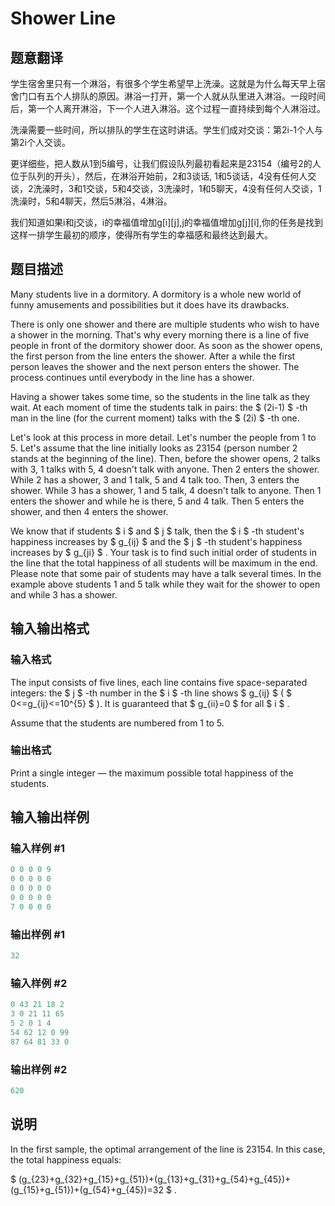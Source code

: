 # Shower Line

## 题意翻译

学生宿舍里只有一个淋浴，有很多个学生希望早上洗澡。这就是为什么每天早上宿舍门口有五个人排队的原因。淋浴一打开，第一个人就从队里进入淋浴。一段时间后，第一个人离开淋浴，下一个人进入淋浴。这个过程一直持续到每个人淋浴过。

洗澡需要一些时间，所以排队的学生在这时讲话。学生们成对交谈：第2i-1个人与第2i个人交谈。

更详细些，把人数从1到5编号，让我们假设队列最初看起来是23154（编号2的人位于队列的开头），然后，在淋浴开始前，2和3谈话, 1和5谈话，4没有任何人交谈，2洗澡时，3和1交谈，5和4交谈，3洗澡时，1和5聊天，4没有任何人交谈，1洗澡时，5和4聊天，然后5淋浴，4淋浴。

我们知道如果i和j交谈，i的幸福值增加g[i][j],j的幸福值增加g[j][i],你的任务是找到这样一排学生最初的顺序，使得所有学生的幸福感和最终达到最大。

## 题目描述

Many students live in a dormitory. A dormitory is a whole new world of funny amusements and possibilities but it does have its drawbacks.

There is only one shower and there are multiple students who wish to have a shower in the morning. That's why every morning there is a line of five people in front of the dormitory shower door. As soon as the shower opens, the first person from the line enters the shower. After a while the first person leaves the shower and the next person enters the shower. The process continues until everybody in the line has a shower.

Having a shower takes some time, so the students in the line talk as they wait. At each moment of time the students talk in pairs: the $ (2i-1) $ -th man in the line (for the current moment) talks with the $ (2i) $ -th one.

Let's look at this process in more detail. Let's number the people from 1 to 5. Let's assume that the line initially looks as 23154 (person number 2 stands at the beginning of the line). Then, before the shower opens, 2 talks with 3, 1 talks with 5, 4 doesn't talk with anyone. Then 2 enters the shower. While 2 has a shower, 3 and 1 talk, 5 and 4 talk too. Then, 3 enters the shower. While 3 has a shower, 1 and 5 talk, 4 doesn't talk to anyone. Then 1 enters the shower and while he is there, 5 and 4 talk. Then 5 enters the shower, and then 4 enters the shower.

We know that if students $ i $ and $ j $ talk, then the $ i $ -th student's happiness increases by $ g_{ij} $ and the $ j $ -th student's happiness increases by $ g_{ji} $ . Your task is to find such initial order of students in the line that the total happiness of all students will be maximum in the end. Please note that some pair of students may have a talk several times. In the example above students 1 and 5 talk while they wait for the shower to open and while 3 has a shower.

## 输入输出格式

### 输入格式

The input consists of five lines, each line contains five space-separated integers: the $ j $ -th number in the $ i $ -th line shows $ g_{ij} $ ( $ 0<=g_{ij}<=10^{5} $ ). It is guaranteed that $ g_{ii}=0 $ for all $ i $ .

Assume that the students are numbered from 1 to 5.

### 输出格式

Print a single integer — the maximum possible total happiness of the students.

## 输入输出样例

### 输入样例 #1

```cpp
0 0 0 0 9
0 0 0 0 0
0 0 0 0 0
0 0 0 0 0
7 0 0 0 0

```
### 输出样例 #1

```cpp
32

```
### 输入样例 #2

```cpp
0 43 21 18 2
3 0 21 11 65
5 2 0 1 4
54 62 12 0 99
87 64 81 33 0

```
### 输出样例 #2

```cpp
620

```
## 说明

In the first sample, the optimal arrangement of the line is 23154. In this case, the total happiness equals:

$ (g_{23}+g_{32}+g_{15}+g_{51})+(g_{13}+g_{31}+g_{54}+g_{45})+(g_{15}+g_{51})+(g_{54}+g_{45})=32 $ .

